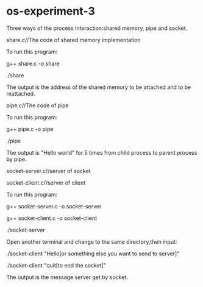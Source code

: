 # os-experiment-3
Three ways of the process interaction:shared memory, pipe and socket.

 share.c//The code of shared memory implementation
 
 To run this program: 
 
 g++ share.c -o share

./share

The output is the address of the shared memory to be attached and to be reattached.

pipe.c//The code of pipe

To run this program: 

g++ pipe.c -o pipe

./pipe

The output is "Hello world" for 5 times from child process to parent process by pipe.

socket-server.c//server of socket

socket-client.c//server of client

To run this program: 

g++ socket-server.c -o socket-server

g++ socket-client.c -o socket-client

./socket-server

Open another terminal and change to the same directory,then input:

./socket-client "Hello[or something else you want to send to server]"

./socket-client "quit[to end the socket]"

The output is the message server get by socket.

